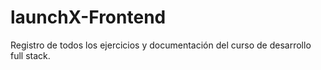 # launchX-Frontend
Registro de todos los ejercicios y documentación del curso de desarrollo full stack. 
